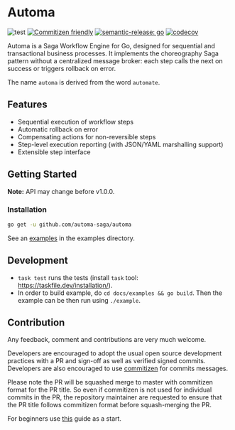 # Automa
![test](https://github.com/automa-saga/automa/actions/workflows/test.yaml/badge.svg)
[![Commitizen friendly](https://img.shields.io/badge/commitizen-friendly-brightgreen.svg)](http://commitizen.github.io/cz-cli/)
[![semantic-release: go](https://img.shields.io/badge/semantic--release-go?logo=semantic-release)](https://github.com/semantic-release/semantic-release)
[![codecov](https://codecov.io/gh/automa-saga/automa/branch/master/graph/badge.svg?token=DMRN5J6TJW)](https://codecov.io/gh/automa-saga/automa)

Automa is a Saga Workflow Engine for Go, designed for sequential and transactional business processes. It implements the choreography Saga pattern without a centralized message broker: each step calls the next on success or triggers rollback on error.

The name `automa` is derived from the word `automate`.

## Features

- Sequential execution of workflow steps
- Automatic rollback on error
- Compensating actions for non-reversible steps
- Step-level execution reporting (with JSON/YAML marshalling support)
- Extensible step interface

## Getting Started

**Note:** API may change before v1.0.0.

### Installation

```sh
go get -u github.com/automa-saga/automa
```

See an [examples](https://github.com/automa-saga/automa/blob/master/examples) in the examples directory. 

## Development
 - `task test` runs the tests (install `task` tool: https://taskfile.dev/installation/).
 - In order to build example, do `cd docs/examples && go build`. Then the example can be then run using `./example`.

## Contribution
Any feedback, comment and contributions are very much welcome. 

Developers are encouraged to adopt the usual open source development practices with a PR and sign-off as well as 
verified signed commits. Developers are also encouraged to use [commitizen](https://commitizen-tools.github.io/commitizen/) 
for commits messages.

Please note the PR will be squashed merge to master with commitizen format for the PR title. So even if commitizen is not
used for individual commits in the PR, the repository maintainer are requested to ensure that the PR title follows 
commitizen format before squash-merging the PR.

For beginners use [this](https://github.com/firstcontributions/first-contributions) guide as a start.

